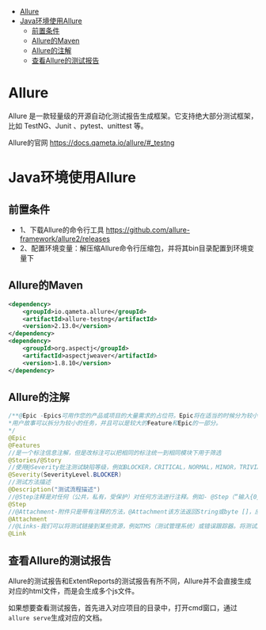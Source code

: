 - [Allure](#allure)
- [Java环境使用Allure](#java----allure)
  * [前置条件](#前置条件)
  * [Allure的Maven](#allure-maven)
  * [Allure的注解](#allure---)
  * [查看Allure的测试报告](#--allure-----)


# Allure

Allure 是一款轻量级的开源自动化测试报告生成框架。它支持绝大部分测试框架，比如 TestNG、Junit 、pytest、unittest 等。

Allure的官网 https://docs.qameta.io/allure/#_testng

# Java环境使用Allure

## 前置条件
- 1、下载Allure的命令行工具 https://github.com/allure-framework/allure2/releases
- 2、配置环境变量：解压缩Allure命令行压缩包，并将其bin目录配置到环境变量下

## Allure的Maven

```xml
<dependency>
    <groupId>io.qameta.allure</groupId>
    <artifactId>allure-testng</artifactId>
    <version>2.13.0</version>
</dependency>
<dependency>
    <groupId>org.aspectj</groupId>
    <artifactId>aspectjweaver</artifactId>
    <version>1.8.10</version>
</dependency>
```

## Allure的注解

```java
/**@Epic -Epics可用作您的产品或项目的大量需求的占位符。Epic将在适当的时候分为较小的用户故事。
*用户故事可以拆分为较小的任务，并且可以是较大的Feature和Epic的一部分。
*/
@Epic
@Features
//是一个标注信息注解，但是改标注可以把相同的标注统一到相同模块下用于筛选
@Stories/@Story
//使用@Severity批注测试缺陷等级，例如BLOCKER，CRITICAL，NORMAL，MINOR，TRIVIAL
@Severity(SeverityLevel.BLOCKER)
//测试方法描述
@Description("测试流程描述")
//@Step注释是对任何（公共，私有，受保护）对任何方法进行注释。例如- @Step（“输入{0}和{1}”）
@Step
//@Attachment-附件只是带有注释的方法，@Attachment该方法返回String或byte []，应将其添加到报表中。我们可以将故障屏幕截图作为附件
@Attachment
//@Links-我们可以将测试链接到某些资源，例如TMS（测试管理系统）或错误跟踪器。将测试用例链接到测试方法总是有帮助的。
@Link
```

## 查看Allure的测试报告

​		Allure的测试报告和ExtentReports的测试报告有所不同，Allure并不会直接生成对应的html文件，而是会生成多个js文件。

​		如果想要查看测试报告，首先进入对应项目的目录中，打开cmd窗口，通过`allure serve`生成对应的文档。
